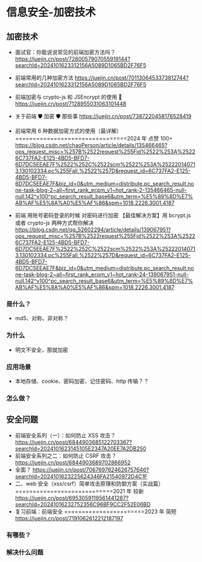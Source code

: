 # 信息安全-加密技术

## 加密技术

- 面试官：你能说说常见的前端加密方法吗？
  https://juejin.cn/post/7280057907055919144?searchId=2024101623312156A5089D1065BD2F76F5

- 前端常用的几种加密方法
  https://juejin.cn/post/7011306453373812744?searchId=2024101623312156A5089D1065BD2F76F5

- 前端加密与 crypto-js 和 JSEncrypt 的使用 🔐
  https://juejin.cn/post/7128955031063101448

- 关于前端 🛡️ 加密 🛡️ 那些事
  https://juejin.cn/post/7387220458176528419

- 前端常用 6 种数据加密方式的使用（最详解） ================================2024 年 点赞 100+
  https://blog.csdn.net/chaoPerson/article/details/135466465?ops_request_misc=%257B%2522request%255Fid%2522%253A%25226C737FA2-E125-4BD5-BFD7-6D7DC5EEAE7F%2522%252C%2522scm%2522%253A%252220140713.130102334.pc%255Fall.%2522%257D&request_id=6C737FA2-E125-4BD5-BFD7-6D7DC5EEAE7F&biz_id=0&utm_medium=distribute.pc_search_result.none-task-blog-2~all~first_rank_ecpm_v1~hot_rank-2-135466465-null-null.142^v100^pc_search_result_base6&utm_term=%E5%89%8D%E7%AB%AF%E5%8A%A0%E5%AF%86&spm=1018.2226.3001.4187

- 前端 用账号密码登录的时候 对密码进行加密 【最佳解决方案】用 bcrypt.js 或者 crypto-js 两种方式帮你解决
  https://blog.csdn.net/qq_52602294/article/details/139067951?ops_request_misc=%257B%2522request%255Fid%2522%253A%25226C737FA2-E125-4BD5-BFD7-6D7DC5EEAE7F%2522%252C%2522scm%2522%253A%252220140713.130102334.pc%255Fall.%2522%257D&request_id=6C737FA2-E125-4BD5-BFD7-6D7DC5EEAE7F&biz_id=0&utm_medium=distribute.pc_search_result.none-task-blog-2~all~first_rank_ecpm_v1~hot_rank-24-139067951-null-null.142^v100^pc_search_result_base6&utm_term=%E5%89%8D%E7%AB%AF%E5%8A%A0%E5%AF%86&spm=1018.2226.3001.4187

### 是什么？

- md5、对称、非对称？

### 为什么

- 明文不安全，那就加密

### 应用场景

- 本地存储、cookie、密码加密、记住密码、http 传输？？

### 怎么做？

## 安全问题

- 前端安全系列（一）：如何防止 XSS 攻击？
  https://juejin.cn/post/6844903685122703367?searchId=2024101623145105E2347A20EE7A2DB250
- 前端安全系列之二：如何防止 CSRF 攻击？
  https://juejin.cn/post/6844903689702866952
- 全面？
  https://juejin.cn/post/7067697624626757646?searchId=2024101623225624346FA21540972D4C1F
- 二、web 安全（xss/csrf）简单攻击原理和防御方案（实战篇）============================2021 年 较新
  https://juejin.cn/post/6953059119561441287?searchId=20241016232752356C96BF9CC2F52E06BD
- 复习前端：前端安全 =======================2023 年 简短
  https://juejin.cn/post/7191062612212187197

### 有哪些？

### 解决什么问题
